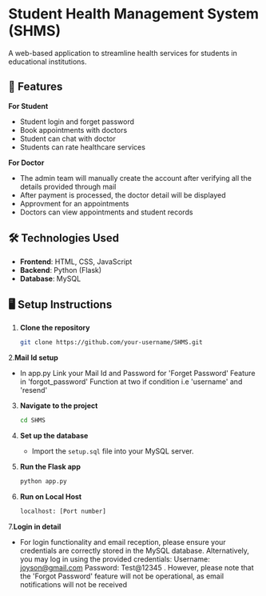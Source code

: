 
# Student Health Management System (SHMS)

A web-based application to streamline health services for students in educational institutions.

## 🚀 Features
**For Student**
- Student login and forget password
- Book appointments with doctors
- Student can chat with doctor
- Students can rate healthcare services
  
**For Doctor**
- The admin team will manually create the account after verifying all the details provided through mail
- After payment is processed, the doctor detail will be displayed
- Approvment for an appointments
- Doctors can view appointments and student records

## 🛠️ Technologies Used

- **Frontend**: HTML, CSS, JavaScript
- **Backend**: Python (Flask)
- **Database**: MySQL

## 🖥️ Setup Instructions

1. **Clone the repository**
   ```bash
   git clone https://github.com/your-username/SHMS.git
   ```

2.**Mail Id setup**
- In app.py Link your Mail Id and Password for 'Forget Password' Feature in 'forgot_password' Function at two if condition i.e 'username' and 'resend'

3. **Navigate to the project**
   ```bash
   cd SHMS
   ```

4. **Set up the database**
   - Import the `setup.sql` file into your MySQL server.

5. **Run the Flask app**
   ```bash
   python app.py
   ```

6. **Run on Local Host**
   ```bash
   localhost: [Port number]
   ```
7.**Login in detail**
- For login functionality and email reception, please ensure your credentials are correctly stored in the MySQL database. Alternatively, you may log in using the provided credentials: Username: joyson@gmail.com Password: Test@12345 . However, please note that the 'Forgot Password' feature will not be operational, as email notifications will not be received

